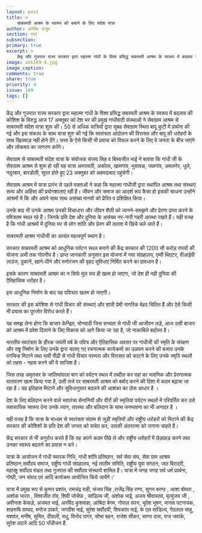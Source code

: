 ```yaml
---
layout: post
title: >
    साबरमती आश्रम के स्वरूप को बचाने के लिए संदेश यात्रा
author: अरबिंद अंजुम
section: रपट
subsection:
primary: true
excerpt: >
    केंद्र और गुजरात राज्य सरकार द्वारा महात्मा गांधी के विश्व प्रसिद्ध सबरमती आश्रम के स्वरूप में बदलाव की कोशिश के विरुद्ध आज 17 अक्तूबर को देश भर की प्रमुख गांधीवादी संस्थाओं ने सेवाग्राम आश्रम से साबरमती संदेश यात्रा शुरू की। 50 से अधिक यात्रियों द्वारा सुबह सेवाग्राम स्थित बापू कुटी में प्रार्थना की गई ...
image: ank169-4.jpg
image_caption: 
comments: true
share: true
priority: 4
issue: 169
tags: []
---
```


केंद्र और गुजरात राज्य सरकार द्वारा महात्मा गांधी के विश्व प्रसिद्ध सबरमती आश्रम के स्वरूप में बदलाव की कोशिश के विरुद्ध आज 17 अक्तूबर को देश भर की प्रमुख गांधीवादी संस्थाओं ने सेवाग्राम आश्रम से साबरमती संदेश यात्रा शुरू की। 50 से अधिक यात्रियों द्वारा सुबह सेवाग्राम स्थित बापू कुटी में प्रार्थना की गई और इस संकल्प के साथ यात्रा शुरु की गई कि स्वतंत्रता आंदोलन की विरासत और बापू की धरोहरों के साथ खिलवाड़ नही होने देंगे। सत्ता के ऐसे किसी भी प्रयास को विफल करने के लिए वे जनता के बीच जाएंगे और लोकमत का जागरण करेंगे।

सेवाग्राम से साबरमती संदेश यात्रा के संयोजक संजय सिह व बिस्वजीत भाई ने बताया कि गांधी जी के सेवाग्राम आश्रम से शुरू हो रही यह यात्रा अमरावती, अकोला, खामगांव, भुसावळ, जळगांव, अमलनेर, धुले, नदुरबार, बारडोली, सूरत होते हुए 23 अक्तुबर को अहमदाबाद पहुंचेगी।

सेवाग्राम आश्रम में यात्रा प्रारंभ से पहले  वक्ताओं ने कहा कि  महात्मा गांधीजी द्वारा स्थापित आश्रम तथा संस्थाएं सत्य और अहिंसा की प्रयोगशालाएं रहीं हैं। जीवन और समाज का आदर्श रूप कैसा हो इसकी साधना उन्होंने आश्रमों में कि और अपने साथ साथ असंख्य मानवों को प्रेरित व प्रशिक्षित किया।

उनके बाद भी उनके आश्रम उनकी विचाधारा और जीवन शैली को जानने-समझने और प्रेरणा प्राप्त करने के पवित्रतम स्थल रहे हैं। जिनके प्रति देश और दुनिया के असंख्य नर-नारी गहरी आस्था रखते हैं। यही वजह है कि गांधी आश्रमों में दुनिया भर से लोग शांति और प्रेरण की तलाश में खिंचे चले आते हैं।

साबरमती आश्रम गांधीजी का अत्यंत महत्वपूर्ण स्थान है।

सरकार साबरमती आश्रम को आधुनिक पर्यटन स्थल बनाने की केंद्र सरकार की 1200 सौ करोड़ रुपयों की योजना अभी तक गोपनीय है। प्राप्त जानकारी अनुसार इस योजना में नया संग्रहालय, एम्पी थिएटर, वीआईपी लाउंज, दुकानें, खाने-पीने और मनोरंजन की वृहद सुविधाएं निर्मित करने का प्रावधान है।

इसके कारण साबरमती आश्रम का न सिर्फ मूल रूप ही खत्म हो जाएगा, जो देश ही नही दुनिया की ऐतिहासिक धरोहर है।

इस आधुनिक निर्माण के बाद यह पवित्रता खतम हो जाएगी।

सरकार की इस कोशिश से  गांधी विचार की संस्थाएं और शांती प्रेमी नागरिक बेहद चिंतित हैं और ऐसे किसी भी प्रयास का  पुरजोर विरोध करते हैं।

यह समझ लेना होगा कि बाजार केन्द्रित, भोगवादी जिस सभ्यता से गांधी जी आजीवन लड़े, आज उसी बाजार को आश्रम में प्रवेश दिलाने के लिए विकास को आगे किया जा रहा है, जो नाकाबिले बर्दास्त है।

भारतीय स्वतंत्रता के हीरक जयंती वर्ष के पवित्र और ऐतिहासिक अवसर पर गांधीजी की स्मृति के संरक्षण और राष्ट्र निर्माण के लिए उनके द्वारा चलाए गए रचनात्मक  कार्यक्रमों का उन्नयन करने की बजाय उनके पगचिन्ह मिटाने तथा भावी पीढ़ी से गांधी विचार परम्परा और विरासत को काटने के लिए उनके स्मृति स्थलों को तहस - नहस  करने की ये साजिश है।

जिस तरह अमृतसर के जालियांवाला बाग को पर्यटन स्थल में तब्दील कर वहां का भावनिक और प्रेरणात्मक  वातावरण खत्म किया गया है, उसी तर्ज पर साबरमती आश्रम को बर्बाद करने की दिशा में कदम बढ़ाया जा रहा है। यह इतिहास मिटाने और सुविधानुसार बदलने की आशंका का ठोस आधार है ।

देश के लिए बलिदान करने वाले स्वातंत्र्य सेनानियों और वीरों की स्मृतियां पर्यटन स्थलों में परिवर्तित कर उसे व्यवसायिक स्वरूप देना उनके त्याग, तपस्या और बलिदान के साथ जनभावना का भी अनादर है ।

यही वजह है कि यात्रा के माध्यम से स्वतंत्रता संग्राम से जुड़ी स्मृतियों और राष्ट्रीय धरोहरों को मिटाने की केंद्र सरकार की कोशिशों के प्रति देश की जनता को सचेत कर, उसकी अंतरात्मा को जगाना चाहते हैं।

केंद्र सरकार से भी अनुरोध करते हैं कि वह अपने कदम पीछे ले और राष्ट्रीय धरोहरों में छेड़छाड़ करने तथा उनका स्वरूप बदलने का प्रयास न करे।

यात्रा के आयोजन में गांधी स्मारक निधि, गांधी शांति प्रतिष्ठान, सर्व सेवा संघ, सेवा ग्राम आश्रम प्रतिष्ठान,सर्वोदय समाज, राष्ट्रीय गांधी संग्रहालय, नई तालीम समिति, राष्ट्रीय युवा संगठन, जल बिरादरी, महारष्ट्र सर्वोदय मंडल तथा गुजरात की सर्वोदय संस्थायें शामिल हैं। यात्रा में जगह जगह सर्व धर्म प्रार्थना, गोष्ठी, जन संवाद एवं आदि कार्यक्रम आयोजित किये जायेंगे।’

यात्रा में प्रमुख रूप से कुमार प्रशांत, रामचंद्र राही, संजय सिंह ,राजेंद्र सिंह राणा, सुगन बरण्ठ , आशा बोथरा , अशोक भारत , विश्वजीत रॉय, शिवी जोसेफ , सांडिल्य जी, अशोक भाई, अजय श्रीवास्तव, मृत्युंजय जी , अवीनाश केकड़े, अजमत भाई, अरविंद कुशवाहा, आबिदा बेगम, गोपाल सरन, भूपेश भूषण, मानस पटनायक, शाहरुबि सय्यद, मनोज ठाकरे,  जगदीश भाई, सुरेश सर्वोदयी,  शिवकांत भाई, के एल सांडिल्य, गेंदलाल साहू, यशवंत, मनीष, सुमित, दीपाली, मधु, विनोद पागर, सोभा बहन, राजेश सीकर, सागर दास, राज जवाके, सुरेश लटारे आदि 50 गाँधीजन हैं.  
